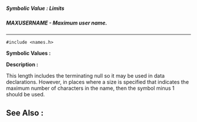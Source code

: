 ##### Symbolic Value : Limits
##### MAXUSERNAME - Maximum user name.
---
```
#include <names.h>
```

**Symbolic Values :**



**Description :**

This length includes the terminating null so it may be used in data declarations.  However, in places where a size is specified that indicates the maximum number of characters in the name, then the symbol minus 1 should be used.


**See Also :**
---
